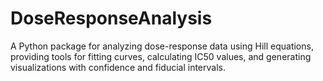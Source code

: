 # DoseResponseAnalysis
A Python package for analyzing dose-response data using Hill equations, providing tools for fitting curves, calculating IC50 values, and generating visualizations with confidence and fiducial intervals.

